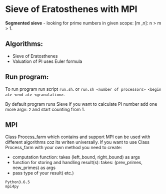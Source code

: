 # Sieve of Eratosthenes with MPI
**Segmented sieve**  - looking for prime numbers in given scope: [m ,n]: n > m > 1.

## Algorithms:
* Sieve of Eratosthenes 
* Valuation of PI uses Euler formula 

## Run program:
To run program run script `run.sh`.
or `run.sh <number of processors> <begin at> <end at> <granulation>`.

By default program runs Sieve if you want to calculate PI number add one more argv: `2` and start counting from 1.

## MPI
Class Process_farm which contains and support MPI can be used with different algorithms coz its writen universally.
If you want to use Class Process_farm with your own method you need to create:
* computation function: takes (left_bound, right_bound) as args
* function for storing and handling result(s): takes: (prev_primes, new_primes) as args
* pass type of your result(<list> <int> etc.)


`Python3.6.5`\
`mpi4py` 
